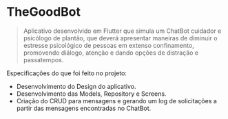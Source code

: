 # TheGoodBot
> Aplicativo desenvolvido em Flutter que simula um ChatBot cuidador e psicólogo de plantão, que deverá apresentar maneiras de diminuir o estresse psicológico de pessoas em extenso confinamento, promovendo diálogo, atenção e dando opções de distração e passatempos.

Especificações do que foi feito no projeto:

* Desenvolvimento do Design do aplicativo. 
* Desenvolvimento das Models, Repository e Screens. 
* Criação do CRUD para mensagens e gerando um log de solicitações a partir das mensagens encontradas no ChatBot.
